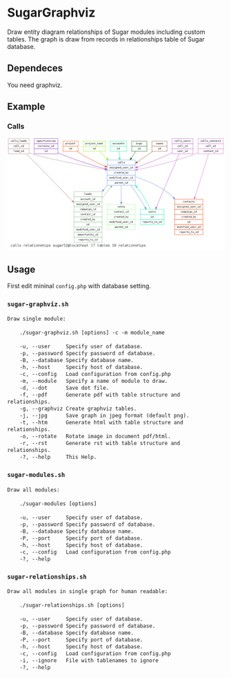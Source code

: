 # SugarGraphviz

Draw entity diagram relationships of Sugar modules including custom
tables. The graph is draw from records in relationships table of Sugar
database.

## Dependeces

You need graphviz.

## Example

### Calls
 
![SugarCRM 5.2 Calls Relationships](https://raw.githubusercontent.com/gcoop-libre/sugar-graphviz/master/examples/sugar52/sugar52-relationships-calls.png "SugarCRM 5.2 Calls Relationships")

## Usage

First edit mininal ``config.php`` with database setting.

### ``sugar-graphviz.sh``

    Draw single module:

        ./sugar-graphviz.sh [options] -c -m module_name

        -u, --user     Specify user of database.
        -p, --password Specify password of database.
        -B, --database Specify database name.
        -h, --host     Specify host of database.
        -c, --config   Load configuration from config.php
        -m, --module   Specify a name of module to draw.
        -d, --dot      Save dot file.
        -f, --pdf      Generate pdf with table structure and relationships.
        -g, --graphviz Create graphviz tables.
        -j, --jpg      Save graph in jpeg format (default png).
        -t, --htm      Generate html with table structure and relationships.
        -o, --rotate   Rotate image in document pdf/html.
        -r, --rst      Generate rst with table structure and relationships.
        -?, --help     This Help.

### ``sugar-modules.sh``

    Draw all modules:

        ./sugar-modules [options]

        -u, --user     Specify user of database.
        -p, --password Specify password of database.
        -B, --database Specify database name.
        -P, --port     Specify port of database.
        -h, --host     Specify host of database.
        -c, --config   Load configuration from config.php
        -?, --help

### ``sugar-relationships.sh``

    Draw all modules in single graph for human readable:

        ./sugar-relationships.sh [options]

        -u, --user     Specify user of database.
        -p, --password Specify password of database.
        -B, --database Specify database name.
        -P, --port     Specify port of database.
        -h, --host     Specify host of database.
        -c, --config   Load configuration from config.php
        -i, --ignore   File with tablenames to ignore
        -?, --help

